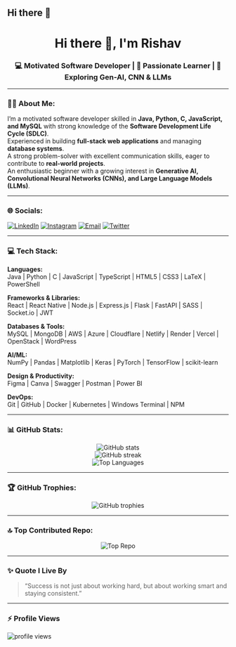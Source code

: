 ## Hi there 👋

<!--
**rishav-sunny/rishav-sunny** is a ✨ _special_ ✨ repository because its `README.md` (this file) appears on your GitHub profile.

Here are some ideas to get you started:

- 🔭 I’m currently working on ...
- 🌱 I’m currently learning ...
- 👯 I’m looking to collaborate on ...
- 🤔 I’m looking for help with ...
- 💬 Ask me about ...
- 📫 How to reach me: ...
- 😄 Pronouns: ...
- ⚡ Fun fact: ...
-->
<h1 align="center">Hi there 👋, I'm Rishav</h1>
<h3 align="center">💻 Motivated Software Developer | 🌱 Passionate Learner | 🚀 Exploring Gen-AI, CNN & LLMs</h3>

---

### 🧑‍💻 About Me:
I’m a motivated software developer skilled in **Java, Python, C, JavaScript, and MySQL** with strong knowledge of the **Software Development Life Cycle (SDLC)**.  
Experienced in building **full-stack web applications** and managing **database systems**.  
A strong problem-solver with excellent communication skills, eager to contribute to **real-world projects**.  
An enthusiastic beginner with a growing interest in **Generative AI, Convolutional Neural Networks (CNNs), and Large Language Models (LLMs)**.

---

### 🌐 Socials:
<p align="left">
  <a href="https://linkedin.com/in/your-linkedin" target="_blank"><img src="https://img.shields.io/badge/LinkedIn-0077B5.svg?logo=linkedin&logoColor=white" alt="LinkedIn"/></a>
  <a href="https://instagram.com/your-instagram" target="_blank"><img src="https://img.shields.io/badge/Instagram-E4405F.svg?logo=instagram&logoColor=white" alt="Instagram"/></a>
  <a href="mailto:youremail@example.com" target="_blank"><img src="https://img.shields.io/badge/Email-D14836.svg?logo=gmail&logoColor=white" alt="Email"/></a>
  <a href="https://twitter.com/your-twitter" target="_blank"><img src="https://img.shields.io/badge/X-000000.svg?logo=x&logoColor=white" alt="Twitter"/></a>
</p>

---

### 💻 Tech Stack:
<p align="left">
  
**Languages:**  
Java | Python | C | JavaScript | TypeScript | HTML5 | CSS3 | LaTeX | PowerShell

**Frameworks & Libraries:**  
React | React Native | Node.js | Express.js | Flask | FastAPI | SASS | Socket.io | JWT

**Databases & Tools:**  
MySQL | MongoDB | AWS | Azure | Cloudflare | Netlify | Render | Vercel | OpenStack | WordPress

**AI/ML:**  
NumPy | Pandas | Matplotlib | Keras | PyTorch | TensorFlow | scikit-learn

**Design & Productivity:**  
Figma | Canva | Swagger | Postman | Power BI

**DevOps:**  
Git | GitHub | Docker | Kubernetes | Windows Terminal | NPM

</p>

---

### 📊 GitHub Stats:
<p align="center">
  <img src="https://github-readme-stats.vercel.app/api?username=YOUR_GITHUB_USERNAME&show_icons=true&theme=tokyonight" alt="GitHub stats"/><br/>
  <img src="https://github-readme-streak-stats.herokuapp.com/?user=YOUR_GITHUB_USERNAME&theme=tokyonight" alt="GitHub streak"/><br/>
  <img src="https://github-readme-stats.vercel.app/api/top-langs/?username=YOUR_GITHUB_USERNAME&layout=compact&theme=tokyonight" alt="Top Languages"/>
</p>

---

### 🏆 GitHub Trophies:
<p align="center">
  <img src="https://github-profile-trophy.vercel.app/?username=YOUR_GITHUB_USERNAME&theme=discord&column=7" alt="GitHub trophies"/>
</p>

---

### 🔝 Top Contributed Repo:
<p align="center">
  <img src="https://github-contributor-stats.vercel.app/api?username=YOUR_GITHUB_USERNAME&limit=5&theme=tokyonight&combine_all_yearly_contributions=true" alt="Top Repo"/>
</p>

---

### ✨ Quote I Live By
> “Success is not just about working hard, but about working smart and staying consistent.”

---

### ⚡ Profile Views
<p align="left">
  <img src="https://komarev.com/ghpvc/?username=YOUR_GITHUB_USERNAME&label=Profile%20Views&color=0e75b6&style=flat" alt="profile views" />
</p>
